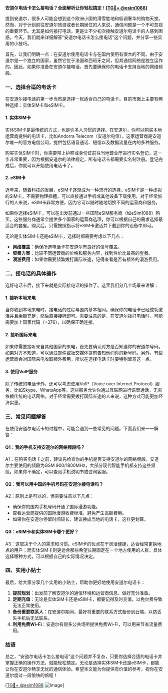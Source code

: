 **安道尔电话卡怎么接电话？全面解析让你轻松搞定！[[TG💪+ @esim1088](https://t.me/s/esim1088)]**

提到安道尔，很多人可能会想到这个欧洲小国的滑雪胜地和低调奢华的购物天堂。然而，对于计划前往安道尔旅游或者长期居住的人来说，通信问题是一个不可忽视的重要环节。尤其是如何接打电话，更是让不少初次接触安道尔电话卡的人感到困惑。今天，我们就来详细解答“安道尔电话卡怎么接电话”这个问题，并分享一些实用的小技巧。

首先，让我们明确一点：在安道尔使用电话卡与在国内使用有很大的不同。由于安道尔是一个独立的国家，虽然它位于法国和西班牙之间，但其通信网络是独立运作的。因此，如果你准备在安道尔接电话，首先要确保你的电话卡支持当地的网络频段。

### **一、选择合适的电话卡**

在安道尔接电话的第一步当然是选择一张适合自己的电话卡。目前市面上主要有两种选择：实体SIM卡和eSIM卡。

#### **1. 实体SIM卡**
实体SIM卡是最传统的方式，也是许多人习惯的选择。在安道尔，你可以购买本地运营商提供的电话卡，比如Andorra Telecom（安道尔电信）。这家运营商是安道尔唯一的官方电信公司，提供包括语音通话、短信以及数据流量在内的多种服务。

购买实体SIM卡时，你需要带上护照或身份证前往当地营业厅进行实名登记。这一步非常重要，因为根据安道尔的法律规定，所有电话卡都需要实名制注册。登记完成后，你就可以开始使用电话卡了。

#### **2. eSIM卡**
近年来，随着科技的发展，eSIM卡逐渐成为一种流行的选择。eSIM卡是一种虚拟的SIM卡，不需要物理插槽，可以直接通过手机或其他设备下载使用。对于经常旅行的人来说，eSIM卡非常方便，因为它可以随时随地切换不同的运营商和服务。

如果你选择eSIM卡，可以在出发前通过一些国际eSIM服务商（如eSim1088）购买。这些服务商通常会提供多个国家的运营商选项，你可以根据自己的需求选择最适合的套餐。购买后，只需按照指示将eSIM卡激活并下载到你的设备中即可。

无论是实体SIM卡还是eSIM卡，选择时都需要考虑以下几点：
- **网络覆盖**：确保所选电话卡在安道尔有良好的信号覆盖。
- **资费方案**：比较不同运营商的价格和服务内容，找到性价比最高的套餐。
- **漫游费用**：如果你需要频繁拨打国际长途，记得查看是否有额外的漫游费用。

### **二、接电话的具体操作**

选好电话卡后，接下来就是实际接电话的操作了。这里我们分几个场景来讲解：

#### **1. 接听本地来电**
当你收到本地来电时，接电话的过程与国内基本相同。确保你的电话卡已经成功激活并且余额充足，然后直接接听即可。需要注意的是，在安道尔拨打电话时，可能需要加上国家代码（+376），以确保正确连接。

#### **2. 接听国际来电**
如果你需要接听来自其他国家的来电，首先要确认对方是否知道你的安道尔号码。如果对方不知道，可以通过邮件或社交媒体提前告知他们你的新号码。另外，有些运营商会对国际来电收取额外费用，所以在选择电话卡时要特别留意这一点。

#### **3. 使用VoIP服务**
除了传统的电话卡外，还可以考虑使用VoIP（Voice over Internet Protocol）服务，比如Skype、WhatsApp等。这些服务允许你通过互联网进行语音通话，无需依赖传统的电话网络。对于经常需要拨打国际长途的人来说，这种方式可能更加经济实惠。

### **三、常见问题解答**

在使用安道尔电话卡的过程中，可能会遇到一些常见的问题。下面我们来一一解答：

#### **Q1：我的手机支持安道尔的网络频段吗？**
A1：在购买电话卡之前，建议先检查你的手机是否支持安道尔的网络频段。安道尔主要使用的频段为GSM 900/1800MHz，大部分现代智能手机都支持这些频段。如果你不确定，可以查阅手机说明书或咨询客服。

#### **Q2：我可以用中国的手机号码在安道尔接电话吗？**
A2：原则上是可以的，但需要注意以下几点：
- 确保你的国内手机号码开通了国际漫游功能。
- 查看运营商提供的国际漫游收费标准，避免产生高额费用。
- 如果你在安道尔停留时间较长，建议换成当地的电话卡，这样更划算。

#### **Q3：eSIM卡和实体SIM卡哪个更好？**
A3：这取决于个人的需求和习惯。eSIM卡的优点在于灵活便捷，适合经常更换地点的用户；而实体SIM卡则更适合那些希望长期固定在一个地方使用的人群。具体选择哪种方式，可以根据自己的实际情况决定。

### **四、实用小贴士**

最后，给大家分享几个实用的小贴士，帮助你更好地使用安道尔电话卡：

1. **提前规划**：出发前了解安道尔的通信环境和运营商信息，做好充分准备。
2. **定期充值**：无论是实体SIM卡还是eSIM卡，都要记得及时充值，以免欠费导致无法正常使用。
3. **备份重要联系人**：在安道尔期间，最好将重要的联系方式备份到云端，以防丢失手机后无法联系。
4. **利用免费Wi-Fi**：安道尔有很多公共场所提供免费Wi-Fi，可以用来节省流量费用。

### **结语**

总之，“安道尔电话卡怎么接电话”这个问题并不复杂，只要你选择合适的电话卡并掌握正确的操作方法，就能轻松搞定。无论是选择实体SIM卡还是eSIM卡，都能让你在安道尔畅享无忧的通信体验。希望本文能为你提供有价值的参考，祝你在安道尔度过一段愉快的旅程！

[[TG💪+ @esim1088](https://t.me/s/esim1088) ![Image](https://i.postimg.cc/4NQfJmqS/Snipaste-2025-05-13-00-14-12.png)]